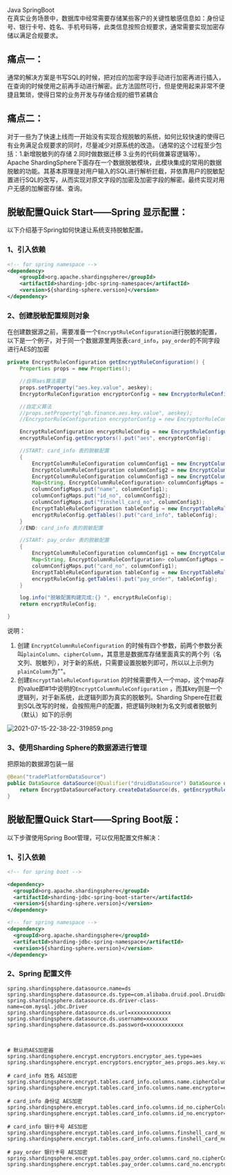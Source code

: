 Java SpringBoot<br />在真实业务场景中，数据库中经常需要存储某些客户的关键性敏感信息如：身份证号、银行卡号、姓名、手机号码等，此类信息按照合规要求，通常需要实现加密存储以满足合规要求。
<a name="HsykY"></a>
## 痛点一：
通常的解决方案是书写SQL的时候，把对应的加密字段手动进行加密再进行插入，在查询的时候使用之前再手动进行解密。此方法固然可行，但是使用起来非常不便捷且繁琐，使得日常的业务开发与存储合规的细节紧耦合
<a name="FrHn2"></a>
## 痛点二：
对于一些为了快速上线而一开始没有实现合规脱敏的系统，如何比较快速的使得已有业务满足合规要求的同时，尽量减少对原系统的改造。（通常的这个过程至少包括：1.新增脱敏列的存储 2.同时做数据迁移 3.业务的代码做兼容逻辑等）。<br />Apache ShardingSphere下面存在一个数据脱敏模块，此模块集成的常用的数据脱敏的功能。其基本原理是对用户输入的SQL进行解析拦截，并依靠用户的脱敏配置进行SQL的改写，从而实现对原文字段的加密及加密字段的解密。最终实现对用户无感的加解密存储、查询。
<a name="YDIlw"></a>
## 脱敏配置Quick Start——Spring 显示配置：
以下介绍基于Spring如何快速让系统支持脱敏配置。
<a name="LkHSq"></a>
### 1、引入依赖
```xml
<!-- for spring namespace -->
<dependency>
    <groupId>org.apache.shardingsphere</groupId>
    <artifactId>sharding-jdbc-spring-namespace</artifactId>
    <version>${sharding-sphere.version}</version>
</dependency>
```
<a name="XBG6d"></a>
### 2、创建脱敏配置规则对象
在创建数据源之前，需要准备一个`EncryptRuleConfiguration`进行脱敏的配置，以下是一个例子，对于同一个数据源里两张表`card_info`，`pay_order`的不同字段进行AES的加密
```java
private EncryptRuleConfiguration getEncryptRuleConfiguration() {
    Properties props = new Properties();

    //自带aes算法需要
    props.setProperty("aes.key.value", aeskey);
    EncryptorRuleConfiguration encryptorConfig = new EncryptorRuleConfiguration("AES", props);

    //自定义算法
    //props.setProperty("qb.finance.aes.key.value", aeskey);
    //EncryptorRuleConfiguration encryptorConfig = new EncryptorRuleConfiguration("QB-FINANCE-AES", props);

    EncryptRuleConfiguration encryptRuleConfig = new EncryptRuleConfiguration();
    encryptRuleConfig.getEncryptors().put("aes", encryptorConfig);

    //START: card_info 表的脱敏配置
    {
        EncryptColumnRuleConfiguration columnConfig1 = new EncryptColumnRuleConfiguration("", "name", "", "aes");
        EncryptColumnRuleConfiguration columnConfig2 = new EncryptColumnRuleConfiguration("", "id_no", "", "aes");
        EncryptColumnRuleConfiguration columnConfig3 = new EncryptColumnRuleConfiguration("", "finshell_card_no", "", "aes");
        Map<String, EncryptColumnRuleConfiguration> columnConfigMaps = new HashMap<>();
        columnConfigMaps.put("name", columnConfig1);
        columnConfigMaps.put("id_no", columnConfig2);
        columnConfigMaps.put("finshell_card_no", columnConfig3);
        EncryptTableRuleConfiguration tableConfig = new EncryptTableRuleConfiguration(columnConfigMaps);
        encryptRuleConfig.getTables().put("card_info", tableConfig);
    }
    //END: card_info 表的脱敏配置

    //START: pay_order 表的脱敏配置
    {
        EncryptColumnRuleConfiguration columnConfig1 = new EncryptColumnRuleConfiguration("", "card_no", "", "aes");
        Map<String, EncryptColumnRuleConfiguration> columnConfigMaps = new HashMap<>();
        columnConfigMaps.put("card_no", columnConfig1);
        EncryptTableRuleConfiguration tableConfig = new EncryptTableRuleConfiguration(columnConfigMaps);
        encryptRuleConfig.getTables().put("pay_order", tableConfig);
    }

    log.info("脱敏配置构建完成:{} ", encryptRuleConfig);
    return encryptRuleConfig;

}
```
说明：

1. 创建 `EncryptColumnRuleConfiguration` 的时候有四个参数，前两个参数分表叫`plainColumn`、`cipherColumn`，其意思是数据库存储里面真实的两个列（名文列、脱敏列），对于新的系统，只需要设置脱敏列即可，所以以上示例为`plainColumn`为""。
2. 创建`EncryptTableRuleConfiguration` 的时候需要传入一个map，这个map存的value即#1中说明的`EncryptColumnRuleConfiguration` ，而其key则是一个逻辑列，对于新系统，此逻辑列即为真实的脱敏列。Sharding Shpere在拦截到SQL改写的时候，会按照用户的配置，把逻辑列映射为名文列或者脱敏列（默认）如下的示例

![2021-07-15-22-38-22-319859.png](https://cdn.nlark.com/yuque/0/2021/png/396745/1626360102950-e8c8521f-bbbd-49a4-9552-fcffe4b3ee01.png#averageHue=%23f4f0ef&clientId=ub4bcd065-8aed-4&from=ui&id=ue4705c02&originHeight=1028&originWidth=896&originalType=binary&ratio=1&rotation=0&showTitle=false&size=2768840&status=done&style=shadow&taskId=u47ba6dbf-5f87-4baf-8128-dbbae69f709&title=)
<a name="BIuFs"></a>
### 3、使用Sharding Sphere的数据源进行管理
把原始的数据源包装一层
```java
@Bean("tradePlatformDataSource") 
public DataSource dataSource(@Qualifier("druidDataSource") DataSource ds) throws SQLException {    
    return EncryptDataSourceFactory.createDataSource(ds, getEncryptRuleConfiguration(), new Properties()); 
}
```
<a name="EBSHl"></a>
## 脱敏配置Quick Start——Spring Boot版：
以下步骤使用Spring Boot管理，可以仅用配置文件解决：
<a name="Uijtq"></a>
### 1、引入依赖
```xml
<!-- for spring boot -->

<dependency>
  <groupId>org.apache.shardingsphere</groupId>
  <artifactId>sharding-jdbc-spring-boot-starter</artifactId>
  <version>${sharding-sphere.version}</version>
</dependency>

<!-- for spring namespace -->
<dependency>
  <groupId>org.apache.shardingsphere</groupId>
  <artifactId>sharding-jdbc-spring-namespace</artifactId>
  <version>${sharding-sphere.version}</version>
</dependency>
```
<a name="p378y"></a>
### 2、Spring 配置文件
```properties
spring.shardingsphere.datasource.name=ds
spring.shardingsphere.datasource.ds.type=com.alibaba.druid.pool.DruidDataSource
spring.shardingsphere.datasource.ds.driver-class-name=com.mysql.jdbc.Driver
spring.shardingsphere.datasource.ds.url=xxxxxxxxxxxxx
spring.shardingsphere.datasource.ds.username=xxxxxxx
spring.shardingsphere.datasource.ds.password=xxxxxxxxxxxx



# 默认的AES加密器
spring.shardingsphere.encrypt.encryptors.encryptor_aes.type=aes
spring.shardingsphere.encrypt.encryptors.encryptor_aes.props.aes.key.value=hkiqAXU6Ur5fixGHaO4Lb2V2ggausYwW

# card_info 姓名 AES加密
spring.shardingsphere.encrypt.tables.card_info.columns.name.cipherColumn=name
spring.shardingsphere.encrypt.tables.card_info.columns.name.encryptor=encryptor_aes

# card_info 身份证 AES加密
spring.shardingsphere.encrypt.tables.card_info.columns.id_no.cipherColumn=id_no
spring.shardingsphere.encrypt.tables.card_info.columns.id_no.encryptor=encryptor_aes

# card_info 银行卡号 AES加密
spring.shardingsphere.encrypt.tables.card_info.columns.finshell_card_no.cipherColumn=finshell_card_no
spring.shardingsphere.encrypt.tables.card_info.columns.finshell_card_no.encryptor=encryptor_aes

# pay_order 银行卡号 AES加密
spring.shardingsphere.encrypt.tables.pay_order.columns.card_no.cipherColumn=card_no
spring.shardingsphere.encrypt.tables.pay_order.columns.card_no.encryptor=encryptor_aes
```
